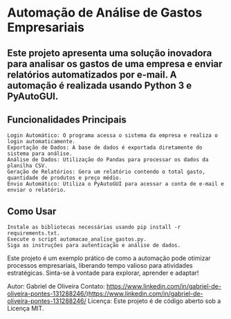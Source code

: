 # Automação de Análise de Gastos Empresariais
## Este projeto apresenta uma solução inovadora para analisar os gastos de uma empresa e enviar relatórios automatizados por e-mail. A automação é realizada usando Python 3 e PyAutoGUI.

## Funcionalidades Principais

    Login Automático: O programa acessa o sistema da empresa e realiza o login automaticamente.
    Exportação de Dados: A base de dados é exportada diretamente do sistema para análise.
    Análise de Dados: Utilização do Pandas para processar os dados da planilha CSV.
    Geração de Relatórios: Gera um relatório contendo o total gasto, quantidade de produtos e preço médio.
    Envio Automático: Utiliza o PyAutoGUI para acessar a conta de e-mail e enviar o relatório.

## Como Usar

    Instale as bibliotecas necessárias usando pip install -r requirements.txt.
    Execute o script automacao_analise_gastos.py.
    Siga as instruções para autenticação e análise de dados.

Este projeto é um exemplo prático de como a automação pode otimizar processos empresariais, liberando tempo valioso para atividades estratégicas. Sinta-se à vontade para explorar, aprender e adaptar!

Autor: Gabriel de Oliveira 
Contato: https://www.linkedin.com/in/gabriel-de-oliveira-pontes-131288246/)https://www.linkedin.com/in/gabriel-de-oliveira-pontes-131288246/
Licença: Este projeto é de código aberto sob a Licença MIT.    
